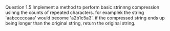 Question 1.5
Implement a method to perform basic strinnng compression usinng the counts of repeated characters.  for examplek the string 'aabcccccaaa' would become 'a2b1c5a3'.  if the compressed string ends up being longer than the original string, return the original string.